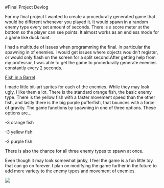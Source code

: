 #Final Project Devlog



For my final project I wanted to create a procedurally generated game that would be different whenever you played it. It would spawn in a random enemy type every set amount of seconds. There is a score meter at the bottom so the player can see points. It almost works as an endless mode for a game like duck hunt. 

I had a multitude of issues when programming the final. In particular the spawning in of enemies. I would get issues where objects wouldn't register, or would only flash on the screen for a split second.After getting help from my professor, I was able to get the game to procedurally generate enemies constantly every 2 seconds. 

[Fish in a Barrel](https://editor.p5js.org/jakefriscoe22/full/ugUYPgXGW)

I made little bit-art sprites for each of the enemies. While they may look ugly, I like them a lot. There is the standard orange fish, the basic enemy type. There is the yellow fish with a faster movement speed than the other fish, and lastly there is the big purple pufferfish, that bounces with a force of gravity. The game functions by spawning in one of three options. These options are...

-3 orange fish

-3 yellow fish

-2 purple fish


There is also the chance for all three enemy types to spawn at once.


Even though it may look somewhat janky, I feel the game is a fun little toy that can go on forever. I plan on modifying the game further in the future to add more variety to the enemy types and movement of enemies. 

![]({{site.baseurl}}//Final%20Project.PNG)

